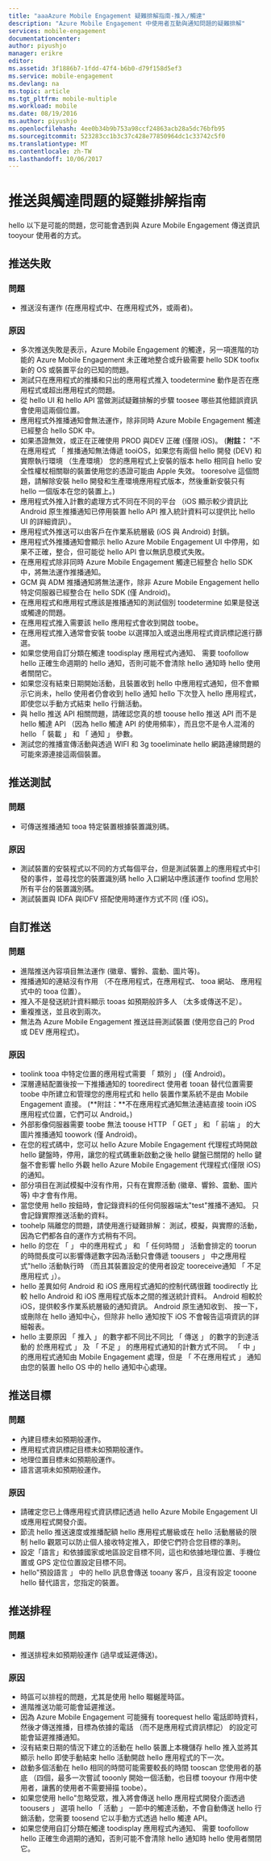 ```yaml
---
title: "aaaAzure Mobile Engagement 疑難排解指南-推入/觸達"
description: "Azure Mobile Engagement 中使用者互動與通知問題的疑難排解"
services: mobile-engagement
documentationcenter: 
author: piyushjo
manager: erikre
editor: 
ms.assetid: 3f1886b7-1fdd-47f4-b6b0-d79f158d5ef3
ms.service: mobile-engagement
ms.devlang: na
ms.topic: article
ms.tgt_pltfrm: mobile-multiple
ms.workload: mobile
ms.date: 08/19/2016
ms.author: piyushjo
ms.openlocfilehash: 4ee0b34b9b753a98ccf24863acb28a5dc76bfb95
ms.sourcegitcommit: 523283cc1b3c37c428e77850964dc1c33742c5f0
ms.translationtype: MT
ms.contentlocale: zh-TW
ms.lasthandoff: 10/06/2017
---
```

# <a name="troubleshooting-guide-for-push-and-reach-issues"></a>推送與觸達問題的疑難排解指南
hello 以下是可能的問題，您可能會遇到與 Azure Mobile Engagement 傳送資訊 tooyour 使用者的方式。

## <a name="push-failures"></a>推送失敗
### <a name="issue"></a>問題
* 推送沒有運作 (在應用程式中、在應用程式外，或兩者)。

### <a name="causes"></a>原因
* 多次推送失敗是表示，Azure Mobile Engagement 的觸達，另一項進階的功能的 Azure Mobile Engagement 未正確地整合或升級需要 hello SDK toofix 新的 OS 或裝置平台的已知的問題。
* 測試只在應用程式的推播和只出的應用程式推入 toodetermine 動作是否在應用程式或超出應用程式的問題。
* 從 hello UI 和 hello API 當做測試疑難排解的步驟 toosee 哪些其他錯誤資訊會使用這兩個位置。
* 應用程式外推播通知會無法運作，除非同時 Azure Mobile Engagement 觸達已經整合 hello SDK 中。
* 如果憑證無效，或正在正確使用 PROD 與DEV 正確 (僅限 iOS)。 (**附註：** "不在應用程式 「 推播通知無法傳遞 tooiOS，如果您有兩個 hello 開發 (DEV) 和實際執行環境 （生產環境） 您的應用程式上安裝的版本 hello 相同自 hello 安全性權杖相關聯的裝置使用您的憑證可能由 Apple 失效。 tooresolve 這個問題，請解除安裝 hello 開發和生產環境應用程式版本，然後重新安裝只有 hello 一個版本在您的裝置上。)
* 應用程式外推入計數的處理方式不同在不同的平台 （iOS 顯示較少資訊比 Android 原生推播通知已停用裝置 hello API 推入統計資料可以提供比 hello UI 的詳細資訊）。
* 應用程式外推送可以由客戶在作業系統層級 (iOS 與 Android) 封鎖。
* 應用程式外推播通知會顯示 hello Azure Mobile Engagement UI 中停用，如果不正確，整合，但可能從 hello API 會以無訊息模式失敗。
* 在應用程式除非同時 Azure Mobile Engagement 觸達已經整合 hello SDK 中，將無法運作推播通知。
* GCM 與 ADM 推播通知將無法運作，除非 Azure Mobile Engagement hello 特定伺服器已經整合在 hello SDK (僅 Android)。
* 在應用程式和應用程式應該是推播通知的測試個別 toodetermine 如果是發送或觸達的問題。
* 在應用程式推入需要該 hello 應用程式會收到開啟 toobe。
* 在應用程式推入通常會安裝 toobe 以選擇加入或退出應用程式資訊標記進行篩選。
* 如果您使用自訂分類在觸達 toodisplay 應用程式內通知、 需要 toofollow hello 正確生命週期的 hello 通知，否則可能不會清除 hello 通知時 hello 使用者關閉它。
* 如果您沒有結束日期開始活動，且裝置收到 hello 中應用程式通知，但不會顯示它尚未，hello 使用者仍會收到 hello 通知 hello 下次登入 hello 應用程式，即使您以手動方式結束 hello 行銷活動。
* 與 hello 推送 API 相關問題，請確認您真的想 toouse hello 推送 API 而不是 hello 觸達 API （因為 hello 觸達 API 的使用頻率），而且您不是令人混淆的 hello 「 裝載 」 和 「 通知 」 參數。
* 測試您的推播宣傳活動與透過 WIFI 和 3g tooeliminate hello 網路連線問題的可能來源連接這兩個裝置。

## <a name="push-testing"></a>推送測試
### <a name="issue"></a>問題
* 可傳送推播通知 tooa 特定裝置根據裝置識別碼。

### <a name="causes"></a>原因
* 測試裝置的安裝程式以不同的方式每個平台，但是測試裝置上的應用程式中引發的事件，並尋找您的裝置識別碼 hello 入口網站中應該運作 toofind 您用於所有平台的裝置識別碼。
* 測試裝置與 IDFA 與IDFV 搭配使用時運作方式不同 (僅 iOS)。

## <a name="push-customization"></a>自訂推送
### <a name="issue"></a>問題
* 進階推送內容項目無法運作 (徽章、響鈴、震動、圖片等)。
* 推播通知的連結沒有作用 （不在應用程式，在應用程式、 tooa 網站、 應用程式中的 tooa 位置）。
* 推入不是發送統計資料顯示 tooas 如預期般許多人 （太多或傳送不足）。
* 重複推送，並且收到兩次。
* 無法為 Azure Mobile Engagement 推送註冊測試裝置 (使用您自己的 Prod 或 DEV 應用程式)。

### <a name="causes"></a>原因
* toolink tooa 中特定位置的應用程式需要 「 類別 」 (僅 Android)。
* 深層連結配置後按一下推播通知的 tooredirect 使用者 tooan 替代位置需要 toobe 中所建立和管理您的應用程式和 hello 裝置作業系統不是由 Mobile Engagement 直接。 (**附註：**不在應用程式通知無法連結直接 tooin iOS 應用程式位置，它們可以 Android。)
* 外部影像伺服器需要 toobe 無法 toouse HTTP 「 GET 」 和 「 前端 」 的大圖片推播通知 toowork (僅 Android)。
* 在您的程式碼中，您可以 hello Azure Mobile Engagement 代理程式時開啟 hello 鍵盤時，停用，讓您的程式碼重新啟動之後 hello 鍵盤已關閉的 hello 鍵盤不會影響 hello 外觀 hello Azure Mobile Engagement 代理程式(僅限 iOS) 的通知。
* 部分項目在測試模擬中沒有作用，只有在實際活動 (徽章、響鈴、震動、圖片等) 中才會有作用。
* 當您使用 hello 按鈕時，會記錄資料的任何伺服器端太"test"推播不通知。 只會記錄實際推送活動的資料。
* toohelp 隔離您的問題，請使用進行疑難排解： 測試，模擬，與實際的活動，因為它們都各自的運作方式稍有不同。
* hello 的您在 「 」 中的應用程式 」 和 「 任何時間 」 活動會排定的 toorun 的時間長度可以影響傳遞數字因為活動只會傳遞 toousers 」 中之應用程式"hello 活動執行時 （而且其裝置設定的使用者設定 tooreceive通知 「 不足應用程式 」）。
* hello 差異如何 Android 和 iOS 應用程式通知的控制代碼很難 toodirectly 比較 hello Android 和 iOS 應用程式版本之間的推送統計資料。 Android 相較於 iOS，提供較多作業系統層級的通知資訊。 Android 原生通知收到、 按一下，或刪除在 hello 通知中心，但除非 hello 通知按下 iOS 不會報告這項資訊的詳細報表。 
* hello 主要原因 「 推入 」 的數字都不同比不同比 「 傳送 」 的數字的到達活動的 於應用程式 」 及 「 不足 」 的應用程式通知的計數方式不同。 「 中 」 的應用程式通知由 Mobile Engagement 處理，但是 「 不在應用程式 」 通知由您的裝置 hello OS 中的 hello 通知中心處理。

## <a name="push-targeting"></a>推送目標
### <a name="issue"></a>問題
* 內建目標未如預期般運作。
* 應用程式資訊標記目標未如預期般運作。
* 地理位置目標未如預期般運作。
* 語言選項未如預期般運作。

### <a name="causes"></a>原因
* 請確定您已上傳應用程式資訊標記透過 hello Azure Mobile Engagement UI 或應用程式開發介面。
* 節流 hello 推送速度或推播配額 hello 應用程式層級或在 hello 活動層級的限制 hello 觀眾可以防止個人接收特定推入，即使它們符合您目標的準則。 
* 設定「語言」和依據國家或地區設定目標不同，這也和依據地理位置、手機位置或 GPS 定位位置設定目標不同。
* hello"預設語言 」 中的 hello 訊息會傳送 tooany 客戶，且沒有設定 tooone hello 替代語言，您指定的裝置。

## <a name="push-scheduling"></a>推送排程
### <a name="issue"></a>問題
* 推送排程未如預期般運作 (過早或延遲傳送)。

### <a name="causes"></a>原因
* 時區可以排程的問題，尤其是使用 hello 畷樾簅時區。
* 進階推送功能可能會延遲推送。
* 因為 Azure Mobile Engagement 可能擁有 toorequest hello 電話即時資料，然後才傳送推播，目標為依據的電話 （而不是應用程式資訊標記） 的設定可能會延遲推播通知。
* 沒有結束日期的情況下建立的活動在 hello 裝置上本機儲存 hello 推入並將其顯示 hello 即使手動結束 hello 活動開啟 hello 應用程式的下一次。
* 啟動多個活動在 hello 相同的時間可能需要較長的時間 tooscan 您使用者的基底 （四個，最多一次嘗試 tooonly 開始一個活動，也目標 tooyour 作用中使用者，讓舊的使用者不需要掃描 toobe）。
* 如果您使用 hello"忽略受眾，推入將會傳送 hello 應用程式開發介面透過 toousers 」 選項 hello 「 活動 」 一節中的觸達活動，不會自動傳送 hello 行銷活動，您需要 toosend 它以手動方式透過 hello 觸達 API。
* 如果您使用自訂分類在觸達 toodisplay 應用程式內通知、 需要 toofollow hello 正確生命週期的通知，否則可能不會清除 hello 通知時 hello 使用者關閉它。

